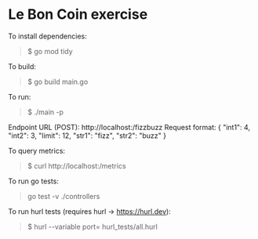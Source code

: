 # Le Bon Coin exercise

To install dependencies:
> $ go mod tidy

To build:
> $ go build main.go

To run:
> $ ./main -p <PORT>

Endpoint URL (POST): http://localhost:<PORT>/fizzbuzz
Request format:
{
	"int1": 4,
	"int2": 3,
	"limit": 12,
	"str1": "fizz",
	"str2": "buzz"
}

To query metrics:
> $ curl http://localhost:<PORT>/metrics

To run go tests:
> go test -v ./controllers

To run hurl tests (requires hurl -> https://hurl.dev):
> $ hurl --variable port=<PORT> hurl_tests/all.hurl
